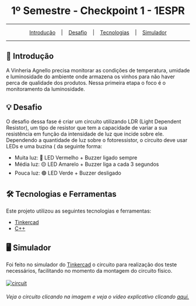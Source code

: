 <h1 align="center">1º Semestre - Checkpoint 1 - 1ESPR</h1>

<hr/>

<p align="center">
  <a href="#pushpin-Introdução">Introdução</a>
  &nbsp;&nbsp;&nbsp;|&nbsp;&nbsp;&nbsp;
  <a href="#bulb-Desafio">Desafio</a>
  &nbsp;&nbsp;&nbsp;|&nbsp;&nbsp;&nbsp;
  <a href="#hammer_and_wrench-Tecnologias">Tecnologias</a>
  &nbsp;&nbsp;&nbsp;|&nbsp;&nbsp;&nbsp;
  <a href="#desktop_computer-Simulador">Simulador</a>
</p>

<hr/>

## :pushpin: Introdução
A Vinheria Agnello precisa monitorar as condições de temperatura, umidade e luminosidade do ambiente onde armazena os vinhos para não haver perca de qualidade dos produtos.
Nessa primeira etapa o foco é o monitoramento da luminosidade.

## :bulb: Desafio
O desafio dessa fase é criar um circuito utilizando LDR (Light Dependent Resistor), um tipo de resistor que tem a capacidade de variar a sua resistência em função da intensidade de luz que incide sobre ele.
Dependendo a quantidade de luz sobre o fotoressistor, o circuito deve usar LEDs e uma buzina ( da seguinte forma:

* Muita luz: 🔴 LED Vermelho + Buzzer ligado sempre
* Média luz: 🟡 LED Amarelo + Buzzer liga a cada 3 segundos
* Pouca luz: 🟢 LED Verde + Buzzer desligado

## :hammer_and_wrench: Tecnologias e Ferramentas
Este projeto utilizou as seguintes tecnologias e ferramentas:
* [Tinkercad](https://www.tinkercad.com/)
* [C++](https://pt.wikipedia.org/wiki/C%2B%2B)

## :desktop_computer: Simulador
Foi feito no simulador do [Tinkercad](https://www.tinkercad.com/) o circuito para realização dos teste necessários, facilitando no momento da montagem do circuito físico.
<br/><br/>
<a href="https://www.tinkercad.com/things/0QvzQkoBril?sharecode=bI2kh_6zxS2UHU0nt-Ae3tMG178cmadBf0KjoXNBrnE" target="_blank">
  <img src="https://github.com/studies2023-FIAP-ES-553521-ano1-05-EDG/Semestre1-Checkpoint1/blob/main/circuit.png" alt="circuit" />
</a>
<h6>Veja o circuito clicando na imagem e veja o vídeo explicativo clicando <a href="https://drive.google.com/file/d/1qV-HP7MU9GaV-E1c4qCR--rxPeQ80pHL/view?usp=sharing">aqui.</a></h6>
